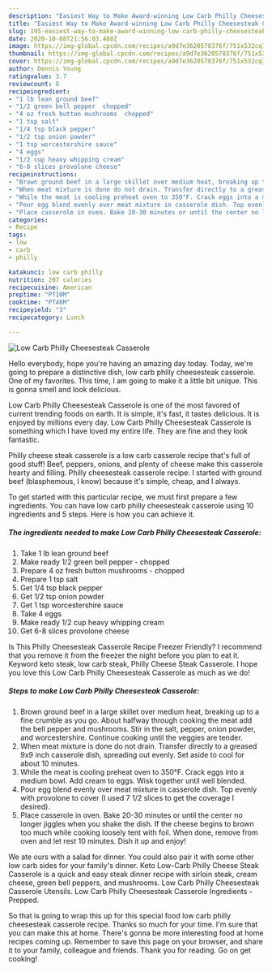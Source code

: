 ```yaml
---
description: "Easiest Way to Make Award-winning Low Carb Philly Cheesesteak Casserole"
title: "Easiest Way to Make Award-winning Low Carb Philly Cheesesteak Casserole"
slug: 195-easiest-way-to-make-award-winning-low-carb-philly-cheesesteak-casserole
date: 2020-10-08T21:56:03.488Z
image: https://img-global.cpcdn.com/recipes/a9d7e3620578376f/751x532cq70/low-carb-philly-cheesesteak-casserole-recipe-main-photo.jpg
thumbnail: https://img-global.cpcdn.com/recipes/a9d7e3620578376f/751x532cq70/low-carb-philly-cheesesteak-casserole-recipe-main-photo.jpg
cover: https://img-global.cpcdn.com/recipes/a9d7e3620578376f/751x532cq70/low-carb-philly-cheesesteak-casserole-recipe-main-photo.jpg
author: Dennis Young
ratingvalue: 3.7
reviewcount: 8
recipeingredient:
- "1 lb lean ground beef"
- "1/2 green bell pepper  chopped"
- "4 oz fresh button mushrooms  chopped"
- "1 tsp salt"
- "1/4 tsp black pepper"
- "1/2 tsp onion powder"
- "1 tsp worcestershire sauce"
- "4 eggs"
- "1/2 cup heavy whipping cream"
- "6-8 slices provolone cheese"
recipeinstructions:
- "Brown ground beef in a large skillet over medium heat, breaking up to a fine crumble as you go. About halfway through cooking the meat add the bell pepper and mushrooms. Stir in the salt, pepper, onion powder, and worcestershire. Continue cooking until the veggies are tender."
- "When meat mixture is done do not drain. Transfer directly to a greased 9x9 inch casserole dish, spreading out evenly. Set aside to cool for about 10 minutes."
- "While the meat is cooling preheat oven to 350°F. Crack eggs into a medium bowl. Add cream to eggs. Wisk together until well blended."
- "Pour egg blend evenly over meat mixture in casserole dish. Top evenly with provolone to cover (I used 7 1/2 slices to get the coverage I desired)."
- "Place casserole in oven. Bake 20-30 minutes or until the center no longer jiggles when you shake the dish. If the cheese begins to brown too much while cooking loosely tent with foil. When done, remove from oven and let rest 10 minutes. Dish it up and enjoy!"
categories:
- Recipe
tags:
- low
- carb
- philly

katakunci: low carb philly 
nutrition: 207 calories
recipecuisine: American
preptime: "PT10M"
cooktime: "PT46M"
recipeyield: "3"
recipecategory: Lunch

---
```



![Low Carb Philly Cheesesteak Casserole](https://img-global.cpcdn.com/recipes/a9d7e3620578376f/751x532cq70/low-carb-philly-cheesesteak-casserole-recipe-main-photo.jpg)

Hello everybody, hope you're having an amazing day today. Today, we're going to prepare a distinctive dish, low carb philly cheesesteak casserole. One of my favorites. This time, I am going to make it a little bit unique. This is gonna smell and look delicious.

Low Carb Philly Cheesesteak Casserole is one of the most favored of current trending foods on earth. It is simple, it's fast, it tastes delicious. It is enjoyed by millions every day. Low Carb Philly Cheesesteak Casserole is something which I have loved my entire life. They are fine and they look fantastic.

Philly cheese steak casserole is a low carb casserole recipe that&#39;s full of good stuff! Beef, peppers, onions, and plenty of cheese make this casserole hearty and filling. Philly cheesesteak casserole recipe: I started with ground beef (blasphemous, I know) because it&#39;s simple, cheap, and I always.


To get started with this particular recipe, we must first prepare a few ingredients. You can have low carb philly cheesesteak casserole using 10 ingredients and 5 steps. Here is how you can achieve it.

<!--inarticleads1-->

##### The ingredients needed to make Low Carb Philly Cheesesteak Casserole:

1. Take 1 lb lean ground beef
1. Make ready 1/2 green bell pepper - chopped
1. Prepare 4 oz fresh button mushrooms - chopped
1. Prepare 1 tsp salt
1. Get 1/4 tsp black pepper
1. Get 1/2 tsp onion powder
1. Get 1 tsp worcestershire sauce
1. Take 4 eggs
1. Make ready 1/2 cup heavy whipping cream
1. Get 6-8 slices provolone cheese


Is This Philly Cheesesteak Casserole Recipe Freezer Friendly? I recommend that you remove it from the freezer the night before you plan to eat it. Keyword keto steak, low carb steak, Philly Cheese Steak Casserole. I hope you love this Low Carb Philly Cheesesteak Casserole as much as we do! 

<!--inarticleads2-->

##### Steps to make Low Carb Philly Cheesesteak Casserole:

1. Brown ground beef in a large skillet over medium heat, breaking up to a fine crumble as you go. About halfway through cooking the meat add the bell pepper and mushrooms. Stir in the salt, pepper, onion powder, and worcestershire. Continue cooking until the veggies are tender.
1. When meat mixture is done do not drain. Transfer directly to a greased 9x9 inch casserole dish, spreading out evenly. Set aside to cool for about 10 minutes.
1. While the meat is cooling preheat oven to 350°F. Crack eggs into a medium bowl. Add cream to eggs. Wisk together until well blended.
1. Pour egg blend evenly over meat mixture in casserole dish. Top evenly with provolone to cover (I used 7 1/2 slices to get the coverage I desired).
1. Place casserole in oven. Bake 20-30 minutes or until the center no longer jiggles when you shake the dish. If the cheese begins to brown too much while cooking loosely tent with foil. When done, remove from oven and let rest 10 minutes. Dish it up and enjoy!


We ate ours with a salad for dinner. You could also pair it with some other low carb sides for your family&#39;s dinner. Keto Low-Carb Philly Cheese Steak Casserole is a quick and easy steak dinner recipe with sirloin steak, cream cheese, green bell peppers, and mushrooms. Low Carb Philly Cheesesteak Casserole Utensils. Low Carb Philly Cheesesteak Casserole Ingredients - Prepped. 

So that is going to wrap this up for this special food low carb philly cheesesteak casserole recipe. Thanks so much for your time. I'm sure that you can make this at home. There's gonna be more interesting food at home recipes coming up. Remember to save this page on your browser, and share it to your family, colleague and friends. Thank you for reading. Go on get cooking!
